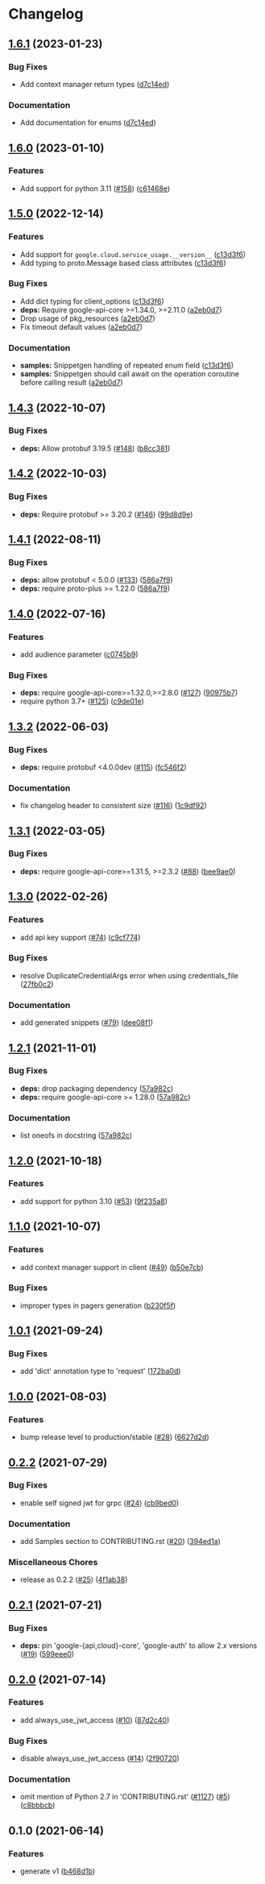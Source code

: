 # Changelog

## [1.6.1](https://github.com/googleapis/python-service-usage/compare/v1.6.0...v1.6.1) (2023-01-23)


### Bug Fixes

* Add context manager return types ([d7c14ed](https://github.com/googleapis/python-service-usage/commit/d7c14ed360824d12122c00f527453ae564e047de))


### Documentation

* Add documentation for enums ([d7c14ed](https://github.com/googleapis/python-service-usage/commit/d7c14ed360824d12122c00f527453ae564e047de))

## [1.6.0](https://github.com/googleapis/python-service-usage/compare/v1.5.0...v1.6.0) (2023-01-10)


### Features

* Add support for python 3.11 ([#158](https://github.com/googleapis/python-service-usage/issues/158)) ([c61468e](https://github.com/googleapis/python-service-usage/commit/c61468e5b873682af7be4bf5fd91c59da01ea74b))

## [1.5.0](https://github.com/googleapis/python-service-usage/compare/v1.4.3...v1.5.0) (2022-12-14)


### Features

* Add support for `google.cloud.service_usage.__version__` ([c13d3f6](https://github.com/googleapis/python-service-usage/commit/c13d3f63188f5171e4af1f13757f3b89ee92f408))
* Add typing to proto.Message based class attributes ([c13d3f6](https://github.com/googleapis/python-service-usage/commit/c13d3f63188f5171e4af1f13757f3b89ee92f408))


### Bug Fixes

* Add dict typing for client_options ([c13d3f6](https://github.com/googleapis/python-service-usage/commit/c13d3f63188f5171e4af1f13757f3b89ee92f408))
* **deps:** Require google-api-core &gt;=1.34.0, >=2.11.0  ([a2eb0d7](https://github.com/googleapis/python-service-usage/commit/a2eb0d7ff9ae9db36c3d0c0ac8c67284c0581ea9))
* Drop usage of pkg_resources ([a2eb0d7](https://github.com/googleapis/python-service-usage/commit/a2eb0d7ff9ae9db36c3d0c0ac8c67284c0581ea9))
* Fix timeout default values ([a2eb0d7](https://github.com/googleapis/python-service-usage/commit/a2eb0d7ff9ae9db36c3d0c0ac8c67284c0581ea9))


### Documentation

* **samples:** Snippetgen handling of repeated enum field ([c13d3f6](https://github.com/googleapis/python-service-usage/commit/c13d3f63188f5171e4af1f13757f3b89ee92f408))
* **samples:** Snippetgen should call await on the operation coroutine before calling result ([a2eb0d7](https://github.com/googleapis/python-service-usage/commit/a2eb0d7ff9ae9db36c3d0c0ac8c67284c0581ea9))

## [1.4.3](https://github.com/googleapis/python-service-usage/compare/v1.4.2...v1.4.3) (2022-10-07)


### Bug Fixes

* **deps:** Allow protobuf 3.19.5 ([#148](https://github.com/googleapis/python-service-usage/issues/148)) ([b8cc381](https://github.com/googleapis/python-service-usage/commit/b8cc38152251900cb6c75b91585a465eb1b0de66))

## [1.4.2](https://github.com/googleapis/python-service-usage/compare/v1.4.1...v1.4.2) (2022-10-03)


### Bug Fixes

* **deps:** Require protobuf >= 3.20.2 ([#146](https://github.com/googleapis/python-service-usage/issues/146)) ([99d8d9e](https://github.com/googleapis/python-service-usage/commit/99d8d9e4282f5ab5c930055a0ac7ddfa6d399f44))

## [1.4.1](https://github.com/googleapis/python-service-usage/compare/v1.4.0...v1.4.1) (2022-08-11)


### Bug Fixes

* **deps:** allow protobuf < 5.0.0 ([#133](https://github.com/googleapis/python-service-usage/issues/133)) ([586a7f9](https://github.com/googleapis/python-service-usage/commit/586a7f92c6658c907cd990461a9a9beb45f7514a))
* **deps:** require proto-plus >= 1.22.0 ([586a7f9](https://github.com/googleapis/python-service-usage/commit/586a7f92c6658c907cd990461a9a9beb45f7514a))

## [1.4.0](https://github.com/googleapis/python-service-usage/compare/v1.3.2...v1.4.0) (2022-07-16)


### Features

* add audience parameter ([c0745b9](https://github.com/googleapis/python-service-usage/commit/c0745b92bae9a8f5dd8e2c2bf992984de422eb46))


### Bug Fixes

* **deps:** require google-api-core>=1.32.0,>=2.8.0 ([#127](https://github.com/googleapis/python-service-usage/issues/127)) ([90975b7](https://github.com/googleapis/python-service-usage/commit/90975b7f86a1dcbbd7029e7860aee750a2cc243c))
* require python 3.7+ ([#125](https://github.com/googleapis/python-service-usage/issues/125)) ([c9de01e](https://github.com/googleapis/python-service-usage/commit/c9de01e72298c164fefb9243ab96bb3020484ab3))

## [1.3.2](https://github.com/googleapis/python-service-usage/compare/v1.3.1...v1.3.2) (2022-06-03)


### Bug Fixes

* **deps:** require protobuf <4.0.0dev ([#115](https://github.com/googleapis/python-service-usage/issues/115)) ([fc546f2](https://github.com/googleapis/python-service-usage/commit/fc546f2dc727e8b358d62f4f9958006c04b35c4c))


### Documentation

* fix changelog header to consistent size ([#116](https://github.com/googleapis/python-service-usage/issues/116)) ([1c9df92](https://github.com/googleapis/python-service-usage/commit/1c9df92b379f9735477bd7c7d590a9280e944fbd))

## [1.3.1](https://github.com/googleapis/python-service-usage/compare/v1.3.0...v1.3.1) (2022-03-05)


### Bug Fixes

* **deps:** require google-api-core>=1.31.5, >=2.3.2 ([#88](https://github.com/googleapis/python-service-usage/issues/88)) ([bee9ae0](https://github.com/googleapis/python-service-usage/commit/bee9ae00c8dd77fcc423ceb4b0023b0041d6c395))

## [1.3.0](https://github.com/googleapis/python-service-usage/compare/v1.2.1...v1.3.0) (2022-02-26)


### Features

* add api key support ([#74](https://github.com/googleapis/python-service-usage/issues/74)) ([c9cf774](https://github.com/googleapis/python-service-usage/commit/c9cf774ba8082ce7026acd582817e84b63d39fbe))


### Bug Fixes

* resolve DuplicateCredentialArgs error when using credentials_file ([27fb0c2](https://github.com/googleapis/python-service-usage/commit/27fb0c270dc776862f282159c9a637aa5900ced7))


### Documentation

* add generated snippets ([#79](https://github.com/googleapis/python-service-usage/issues/79)) ([dee08f1](https://github.com/googleapis/python-service-usage/commit/dee08f1d654cb5e04955ca51c824f77b13c000b9))

## [1.2.1](https://www.github.com/googleapis/python-service-usage/compare/v1.2.0...v1.2.1) (2021-11-01)


### Bug Fixes

* **deps:** drop packaging dependency ([57a982c](https://www.github.com/googleapis/python-service-usage/commit/57a982c7cafb2f91a9c2d2f0f8b85be1502f14be))
* **deps:** require google-api-core >= 1.28.0 ([57a982c](https://www.github.com/googleapis/python-service-usage/commit/57a982c7cafb2f91a9c2d2f0f8b85be1502f14be))


### Documentation

* list oneofs in docstring ([57a982c](https://www.github.com/googleapis/python-service-usage/commit/57a982c7cafb2f91a9c2d2f0f8b85be1502f14be))

## [1.2.0](https://www.github.com/googleapis/python-service-usage/compare/v1.1.0...v1.2.0) (2021-10-18)


### Features

* add support for python 3.10 ([#53](https://www.github.com/googleapis/python-service-usage/issues/53)) ([9f235a8](https://www.github.com/googleapis/python-service-usage/commit/9f235a84d01b84a598f5af4bdd6203f4d752f31a))

## [1.1.0](https://www.github.com/googleapis/python-service-usage/compare/v1.0.1...v1.1.0) (2021-10-07)


### Features

* add context manager support in client ([#49](https://www.github.com/googleapis/python-service-usage/issues/49)) ([b50e7cb](https://www.github.com/googleapis/python-service-usage/commit/b50e7cbbf53e0efb6809bce5c25cdc7369e65f5d))


### Bug Fixes

* improper types in pagers generation ([b230f5f](https://www.github.com/googleapis/python-service-usage/commit/b230f5fd83f21b7ac86bb01dac85ce403d694228))

## [1.0.1](https://www.github.com/googleapis/python-service-usage/compare/v1.0.0...v1.0.1) (2021-09-24)


### Bug Fixes

* add 'dict' annotation type to 'request' ([172ba0d](https://www.github.com/googleapis/python-service-usage/commit/172ba0dd5ca2d1d6ffee0cccce45ee28c822704b))

## [1.0.0](https://www.github.com/googleapis/python-service-usage/compare/v0.2.2...v1.0.0) (2021-08-03)


### Features

* bump release level to production/stable ([#28](https://www.github.com/googleapis/python-service-usage/issues/28)) ([6627d2d](https://www.github.com/googleapis/python-service-usage/commit/6627d2dddf686a6ecc355891989928ca33003f00))

## [0.2.2](https://www.github.com/googleapis/python-service-usage/compare/v0.2.1...v0.2.2) (2021-07-29)


### Bug Fixes

* enable self signed jwt for grpc ([#24](https://www.github.com/googleapis/python-service-usage/issues/24)) ([cb9bed0](https://www.github.com/googleapis/python-service-usage/commit/cb9bed079e5ab4316ae79d44c8cf4bee1b4c3ae7))


### Documentation

* add Samples section to CONTRIBUTING.rst ([#20](https://www.github.com/googleapis/python-service-usage/issues/20)) ([394ed1a](https://www.github.com/googleapis/python-service-usage/commit/394ed1a75dcfa2c70f8bbac6aaea1150a6d90052))


### Miscellaneous Chores

* release as 0.2.2 ([#25](https://www.github.com/googleapis/python-service-usage/issues/25)) ([4f1ab38](https://www.github.com/googleapis/python-service-usage/commit/4f1ab3848cf43ae7385ebf5c4dcb5f1b9057f14d))

## [0.2.1](https://www.github.com/googleapis/python-service-usage/compare/v0.2.0...v0.2.1) (2021-07-21)


### Bug Fixes

* **deps:** pin 'google-{api,cloud}-core', 'google-auth' to allow 2.x versions ([#19](https://www.github.com/googleapis/python-service-usage/issues/19)) ([599eee0](https://www.github.com/googleapis/python-service-usage/commit/599eee0fe0f92efa4a19835691a9216c8804349f))

## [0.2.0](https://www.github.com/googleapis/python-service-usage/compare/v0.1.0...v0.2.0) (2021-07-14)


### Features

* add always_use_jwt_access ([#10](https://www.github.com/googleapis/python-service-usage/issues/10)) ([87d2c40](https://www.github.com/googleapis/python-service-usage/commit/87d2c40eb4989b94229984f22e461fdc56a4f122))


### Bug Fixes

* disable always_use_jwt_access ([#14](https://www.github.com/googleapis/python-service-usage/issues/14)) ([2f90720](https://www.github.com/googleapis/python-service-usage/commit/2f907209d1199c5a9cec210495845775ae630ccf))


### Documentation

* omit mention of Python 2.7 in 'CONTRIBUTING.rst' ([#1127](https://www.github.com/googleapis/python-service-usage/issues/1127)) ([#5](https://www.github.com/googleapis/python-service-usage/issues/5)) ([c8bbbcb](https://www.github.com/googleapis/python-service-usage/commit/c8bbbcbd939b421fa0b243f6003de54afc2107e1))

## 0.1.0 (2021-06-14)


### Features

* generate v1 ([b468d1b](https://www.github.com/googleapis/python-service-usage/commit/b468d1b447c30994d9266b5e0ff4c34ec0d19d80))
